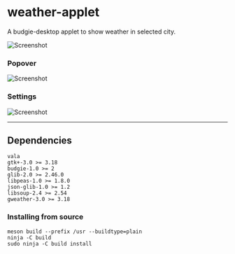# weather-applet
A budgie-desktop applet to show weather in selected city.

![Screenshot](data/screenshot3.jpg)  

### Popover
![Screenshot](data/screenshot1.jpg)  

### Settings
![Screenshot](data/screenshot2.jpg)  

---

## Dependencies
```
vala
gtk+-3.0 >= 3.18
budgie-1.0 >= 2
glib-2.0 >= 2.46.0
libpeas-1.0 >= 1.8.0
json-glib-1.0 >= 1.2
libsoup-2.4 >= 2.54
gweather-3.0 >= 3.18
```

### Installing from source
```
meson build --prefix /usr --buildtype=plain
ninja -C build
sudo ninja -C build install
```
